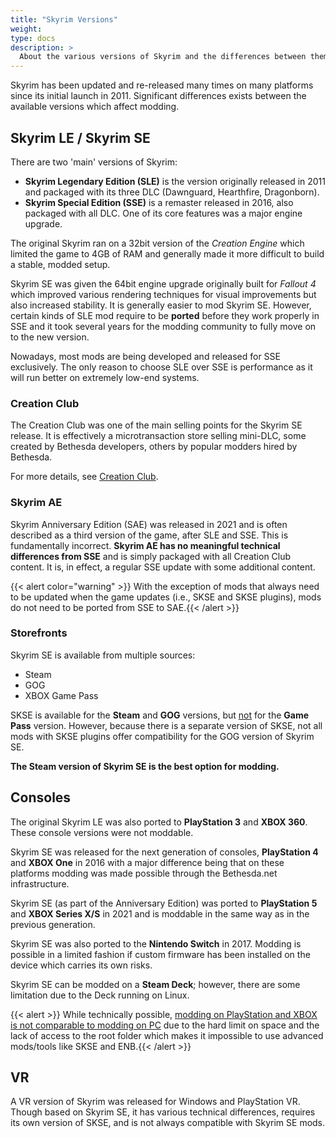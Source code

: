 ```yaml
---
title: "Skyrim Versions"
weight:
type: docs
description: >
  About the various versions of Skyrim and the differences between them.
---
```


Skyrim has been updated and re-released many times on many platforms since its initial launch in 2011. Significant differences exists between the available versions which affect modding.

## Skyrim LE / Skyrim SE

There are two 'main' versions of Skyrim:

- **Skyrim Legendary Edition (SLE)** is the version originally released in 2011 and packaged with its three DLC (Dawnguard, Hearthfire, Dragonborn).
- **Skyrim Special Edition (SSE)** is a remaster released in 2016, also packaged with all DLC. One of its core features was a major engine upgrade.

The original Skyrim ran on a 32bit version of the *Creation Engine* which limited the game to 4GB of RAM and generally made it more difficult to build a stable, modded setup.

Skyrim SE was given the 64bit engine upgrade originally built for *Fallout 4* which improved various rendering techniques for visual improvements but also increased stability. It is generally easier to mod Skyrim SE. However, certain kinds of SLE mod require to be **ported** before they work properly in SSE and it took several years for the modding community to fully move on to the new version.

Nowadays, most mods are being developed and released for SSE exclusively. The only reason to choose SLE over SSE is performance as it will run better on extremely low-end systems.

### Creation Club

The Creation Club was one of the main selling points for the Skyrim SE release. It is effectively a microtransaction store selling mini-DLC, some created by Bethesda developers, others by popular modders hired by Bethesda.

For more details, see [Creation Club](/skyforge/knowledge-base/creation-club/).

### Skyrim AE

Skyrim Anniversary Edition (SAE) was released in 2021 and is often described as a third version of the game, after SLE and SSE. This is fundamentally incorrect. **Skyrim AE has no meaningful technical differences from SSE** and is simply packaged with all Creation Club content. It is, in effect, a regular SSE update with some additional content.

{{< alert color="warning" >}} With the exception of mods that always need to be updated when the game updates (i.e., SKSE and SKSE plugins), mods do not need to be ported from SSE to SAE.{{< /alert >}}

### Storefronts

Skyrim SE is available from multiple sources:

- Steam
- GOG
- XBOX Game Pass

SKSE is available for the **Steam** and **GOG** versions, but <u>not</u> for the **Game Pass** version. However, because there is a separate version of SKSE, not all mods with SKSE plugins offer compatibility for the GOG version of Skyrim SE.

**The Steam version of Skyrim SE is the best option for modding.**

## Consoles

The original Skyrim LE was also ported to **PlayStation 3** and **XBOX 360**. These console versions were not moddable.

Skyrim SE was released for the next generation of consoles, **PlayStation 4** and **XBOX One** in 2016 with a major difference being that on these platforms modding was made possible through the Bethesda.net infrastructure.

Skyrim SE (as part of the Anniversary Edition) was ported to **PlayStation 5** and **XBOX Series X/S** in 2021 and is moddable in the same way as in the previous generation.

Skyrim SE was also ported to the **Nintendo Switch** in 2017. Modding is possible in a limited fashion if custom firmware has been installed on the device which carries its own risks.

Skyrim SE can be modded on a **Steam Deck**; however, there are some limitation due to the Deck running on Linux.

{{< alert >}} While technically possible, <u>modding on PlayStation and XBOX is not comparable to modding on PC</u> due to the hard limit on space and the lack of access to the root folder which makes it impossible to use advanced mods/tools like SKSE and ENB.{{< /alert >}}

## VR

A VR version of Skyrim was released for Windows and PlayStation VR. Though based on Skyrim SE, it has various technical differences, requires its own version of SKSE, and is not always compatible with Skyrim SE mods.